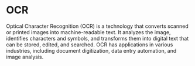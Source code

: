 # OCR


Optical Character Recognition (OCR) is a technology that converts scanned or printed images into machine-readable text. It analyzes the image, identifies characters and symbols, and transforms them into digital text that can be stored, edited, and searched. OCR has applications in various industries, including document digitization, data entry automation, and image analysis.
